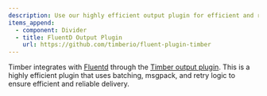 ```yaml
---
description: Use our highly efficient output plugin for efficient and reliable delivery.
items_append:
  - component: Divider
  - title: FluentD Output Plugin
    url: https://github.com/timberio/fluent-plugin-timber
---
```

Timber integrates with [Fluentd](https://www.fluentd.org/) through the [Timber output plugin](https://github.com/timberio/fluent-plugin-timber). This is a highly efficient plugin that uses batching, msgpack, and retry logic to ensure efficient and reliable delivery.
